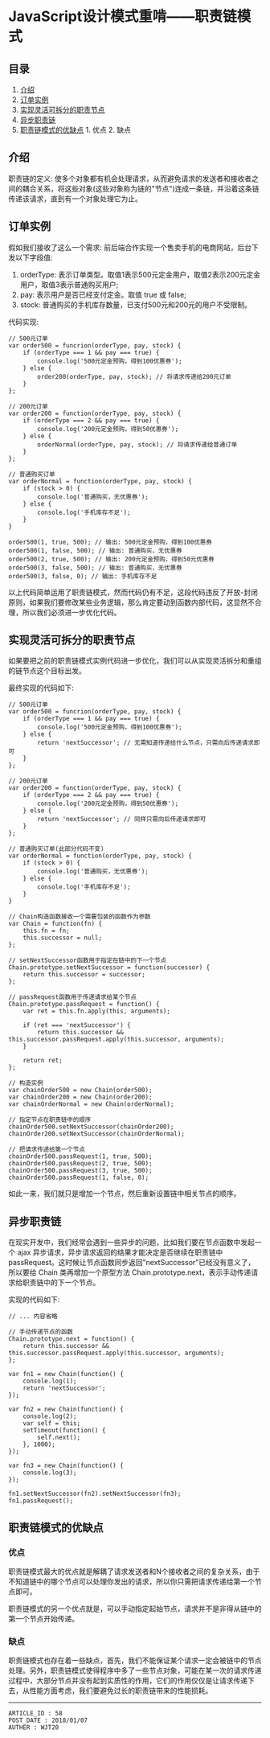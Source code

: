 
# JavaScript设计模式重啃——职责链模式 #

## 目录 ##

1. [介绍](#href1)
2. [订单实例](#href2)
3. [实现灵活可拆分的职责节点](#href3)
4. [异步职责链](#href4)
5. [职责链模式的优缺点](#href5)
 [](#href6)   1. 优点
 [](#href7)   2. 缺点

## <a name="href1">介绍</a> ##

职责链的定义: 使多个对象都有机会处理请求，从而避免请求的发送者和接收者之间的耦合关系，将这些对象(这些对象称为链的"节点")连成一条链，并沿着这条链传递该请求，直到有一个对象处理它为止。

## <a name="href2">订单实例</a> ##

假如我们接收了这么一个需求: 前后端合作实现一个售卖手机的电商网站，后台下发以下字段值:

1. orderType: 表示订单类型。取值1表示500元定金用户，取值2表示200元定金用户，取值3表示普通购买用户;
2. pay: 表示用户是否已经支付定金。取值 true 或 false;
3. stock: 普通购买的手机库存数量，已支付500元和200元的用户不受限制。

代码实现:

```
// 500元订单
var order500 = funcrion(orderType, pay, stock) {
    if (orderType === 1 && pay === true) {
        console.log('500元定金预购，得到100优惠券');
    } else {
        order200(orderType, pay, stock); // 将请求传递给200元订单
    }
};

// 200元订单
var order200 = function(orderType, pay, stock) {
    if (orderType === 2 && pay === true) {
        console.log('200元定金预购，得到50优惠券');
    } else {
        orderNormal(orderType, pay, stock); // 将请求传递给普通订单
    }
};

// 普通购买订单
var orderNormal = function(orderType, pay, stock) {
    if (stock > 0) {
        console.log('普通购买，无优惠券');
    } else {
        console.log('手机库存不足');
    }
}

order500(1, true, 500); // 输出: 500元定金预购，得到100优惠券
order500(1, false, 500); // 输出: 普通购买，无优惠券
order500(2, true, 500); // 输出: 200元定金预购，得到50元优惠券
order500(3, false, 500); // 输出: 普通购买，无优惠券
order500(3, false, 0); // 输出: 手机库存不足
```

以上代码简单运用了职责链模式，然而代码仍有不足，这段代码违反了开放-封闭原则，如果我们要修改某些业务逻辑，那么肯定要动到函数内部代码，这显然不合理，所以我们必须进一步优化代码。

## <a name="href3">实现灵活可拆分的职责节点</a> ##

如果要把之前的职责链模式实例代码进一步优化，我们可以从实现灵活拆分和重组的链节点这个目标出发。

最终实现的代码如下:

```
// 500元订单
var order500 = funcrion(orderType, pay, stock) {
    if (orderType === 1 && pay === true) {
        console.log('500元定金预购，得到100优惠券');
    } else {
        return 'nextSuccessor'; // 无需知道传递给什么节点，只需向后传递请求即可
    }
};

// 200元订单
var order200 = function(orderType, pay, stock) {
    if (orderType === 2 && pay === true) {
        console.log('200元定金预购，得到50优惠券');
    } else {
        return 'nextSuccessor'; // 同样只需向后传递请求即可
    }
};

// 普通购买订单(此部分代码不变)
var orderNormal = function(orderType, pay, stock) {
    if (stock > 0) {
        console.log('普通购买，无优惠券');
    } else {
        console.log('手机库存不足');
    }
}

// Chain构造函数接收一个需要包装的函数作为参数
var Chain = function(fn) {
    this.fn = fn;
    this.successor = null;
};

// setNextSuccessor函数用于指定在链中的下一个节点
Chain.prototype.setNextSuccessor = function(successor) {
    return this.successor = successor;
};

// passRequest函数用于传递请求给某个节点
Chain.prototype.passRequest = function() {
    var ret = this.fn.apply(this, arguments);

    if (ret === 'nextSuccessor') {
        return this.successor && this.successor.passRequest.apply(this.successor, arguments);
    }

    return ret;
};

// 构造实例
var chainOrder500 = new Chain(order500);
var chainOrder200 = new Chain(order200);
var chainOrderNormal = new Chain(orderNormal);

// 指定节点在职责链中的顺序
chainOrder500.setNextSuccessor(chainOrder200);
chainOrder200.setNextSuccessor(chainOrderNormal);

// 把请求传递给第一个节点
chainOrder500.passRequest(1, true, 500);
chainOrder500.passRequest(2, true, 500);
chainOrder500.passRequest(3, true, 500);
chainOrder500.passRequest(1, false, 0);
```

如此一来，我们就只是增加一个节点，然后重新设置链中相关节点的顺序。

## <a name="href4">异步职责链</a> ##

在现实开发中，我们经常会遇到一些异步的问题，比如我们要在节点函数中发起一个 ajax 异步请求，异步请求返回的结果才能决定是否继续在职责链中 passRequest。这时候让节点函数同步返回"nextSuccessor"已经没有意义了，所以要给 Chain 类再增加一个原型方法 Chain.prototype.next，表示手动传递请求给职责链中的下一个节点。

实现的代码如下:

```
// ... 内容省略

// 手动传递节点的函数
Chain.prototype.next = function() {
    return this.successor && this.successor.passRequest.apply(this.successor, arguments);
};

var fn1 = new Chain(function() {
    console.log(1);
    return 'nextSuccessor';
});

var fn2 = new Chain(function() {
    console.log(2);
    var self = this;
    setTimeout(function() {
        self.next();
    }, 1000);
});

var fn3 = new Chain(function() {
    console.log(3);
});

fn1.setNextSuccessor(fn2).setNextSuccessor(fn3);
fn1.passRequest();
```

## <a name="href5">职责链模式的优缺点</a> ##

### <a name="href5-1">优点</a> ###

职责链模式最大的优点就是解耦了请求发送者和N个接收者之间的复杂关系，由于不知道链中的哪个节点可以处理你发出的请求，所以你只需把请求传递给第一个节点即可。

职责链模式的另一个优点就是，可以手动指定起始节点，请求并不是非得从链中的第一个节点开始传递。

### <a name="href5-2">缺点</a> ###

职责链模式也存在着一些缺点，首先，我们不能保证某个请求一定会被链中的节点处理。另外，职责链模式使得程序中多了一些节点对象，可能在某一次的请求传递过程中，大部分节点并没有起到实质性的作用，它们的作用仅仅是让请求传递下去，从性能方面考虑，我们要避免过长的职责链带来的性能损耗。

---

```
ARTICLE_ID : 58
POST_DATE : 2018/01/07
AUTHER : WJT20
```
